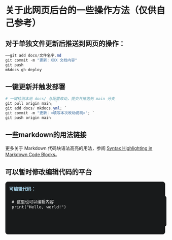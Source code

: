 # 关于此网页后台的一些操作方法（仅供自己参考）

## 对于单独文件更新后推送到网页的操作：
```powershell
——git add docs/文件名字.md
git commit -m "更新：XXX 文档内容"
git push
mkdocs gh-deploy
```


## 一键更新并触发部署
```powershell
# 一键检测本地 docs/ 与配置改动，提交并推送到 main 分支
git pull origin main; `
git add docs/ mkdocs.yml; `
git commit -m "更新：<填写本次改动说明>"; `
git push origin main
```

## 一些markdown的用法链接
更多关于 Markdown 代码块语法高亮的用法，参阅 [Syntax Highlighting in Markdown Code Blocks](https://elischei.com/syntax-highlighting-in-markdown-code-blocks/)。

## 可以暂时修改编辑代码的平台
<div style="border:1px solid #333; border-radius:8px; padding:11px; margin:16px 0; background:#181A1B;">
  <b style="color:#aad8ef;">可编辑代码：</b><br>
  <pre contenteditable="true"
       style="width:100%; min-height:80px; font-family:monospace;
              font-size:13px; background:#181A1B; color:#f7f7f7;
              border-radius:6px; padding:8px; border:none; outline:none;">
# 这里也可以编辑内容
print("Hello, world!")
  </pre>
</div>

